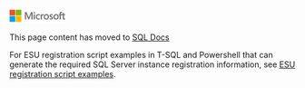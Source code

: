 ![](./media/solutions-microsoft-logo-small.png)

This page content has moved to [SQL Docs](https://docs.microsoft.com/sql/sql-server/end-of-support/sql-server-extended-security-updates)

For ESU registration script examples in T-SQL and Powershell that can generate the required SQL Server instance registration information, see [ESU registration script examples](scripts.md).
